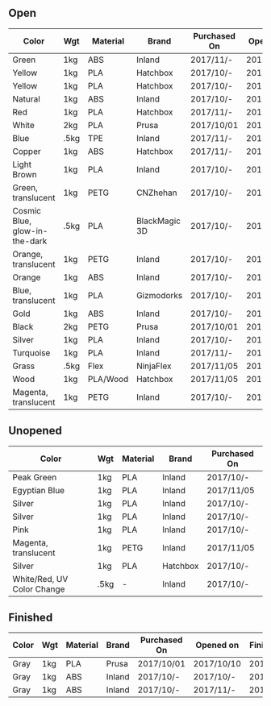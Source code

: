 

## Open

Color                           | Wgt  | Material   | Brand          | Purchased On | Opened on    | Remaining
--------------------------------|------|------------|----------------|--------------|--------------|-----------
Green                           | 1kg  | ABS        | Inland         | 2017/11/-    | 2017/11/-    | 99%
Yellow                          | 1kg  | PLA        | Hatchbox       | 2017/10/-    | 2017/10/-    | 10%
Yellow                          | 1kg  | PLA        | Hatchbox       | 2017/10/-    | 2017/10/-    | 75%
Natural                         | 1kg  | ABS        | Inland         | 2017/10/-    | 2017/10/-    | 99%
Red                             | 1kg  | PLA        | Hatchbox       | 2017/11/-    | 2017/11/-    | 75%
White                           | 2kg  | PLA        | Prusa          | 2017/10/01   | 2017/10/10   | 75%
Blue                            | .5kg | TPE        | Inland         | 2017/11/-    | 2017/11/-    | 80%
Copper                          | 1kg  | ABS        | Hatchbox       | 2017/11/-    | 2017/11/-    | 90%
Light Brown                     | 1kg  | PLA        | Inland         | 2017/10/-    | 2017/10/-    | 80%
Green, translucent              | 1kg  | PETG       | CNZhehan       | 2017/10/-    | 2017/10/-    | 80%
Cosmic Blue, glow-in-the-dark   | .5kg | PLA        | BlackMagic 3D  | 2017/10/-    | 2017/10/-    | 50%
Orange, translucent             | 1kg  | PETG       | Inland         | 2017/10/-    | 2017/10/25   | 80%
Orange                          | 1kg  | ABS        | Inland         | 2017/10/-    | 2017/10/20   | 90%
Blue, translucent               | 1kg  | PLA        | Gizmodorks     | 2017/10/-    | 2017/10/20   | 75%
Gold                            | 1kg  | ABS        | Inland         | 2017/10/-    | 2017/10/15   | 90%
Black                           | 2kg  | PETG       | Prusa          | 2017/10/01   | 2017/10/10   | 60%
Silver                          | 1kg  | PLA        | Inland         | 2017/10/-    | 2017/10/-    | 80%
Turquoise                       | 1kg  | PLA        | Inland         | 2017/11/-    | 2017/11/-    | 75%
Grass                           | .5kg | Flex       | NinjaFlex      | 2017/11/05   | 2017/11/12   | 95%
Wood                            | 1kg  | PLA/Wood   | Hatchbox       | 2017/11/05   | 2017/11/12   | 99%
Magenta, translucent            | 1kg  | PETG       | Inland         | 2017/10/-    | 2017/11/18   | 100%

## Unopened

Color                           | Wgt  | Material   | Brand          | Purchased On 
--------------------------------|------|------------|----------------|--------------
Peak Green                      | 1kg  | PLA        | Inland         | 2017/10/-
Egyptian Blue                   | 1kg  | PLA        | Inland         | 2017/11/05
Silver                          | 1kg  | PLA        | Inland         | 2017/10/-
Silver                          | 1kg  | PLA        | Inland         | 2017/10/-
Pink                            | 1kg  | PLA        | Inland         | 2017/10/-
Magenta, translucent            | 1kg  | PETG       | Inland         | 2017/11/05
Silver                          | 1kg  | PLA        | Hatchbox       | 2017/10/-
White/Red, UV Color Change      | .5kg | -          | Inland         | 2017/10/-


## Finished

Color                           | Wgt  | Material   | Brand          | Purchased On | Opened on    | Finished On
--------------------------------|------|------------|----------------|--------------|--------------|--------------
Gray                            | 1kg  | PLA        | Prusa          | 2017/10/01   | 2017/10/10   | 2017/10/-
Gray                            | 1kg  | ABS        | Inland         | 2017/10/-    | 2017/10/-    | 2017/10/-
Gray                            | 1kg  | ABS        | Inland         | 2017/10/-    | 2017/11/-    | 2017/11/12
